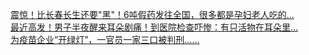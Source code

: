  
[震惊！比长春长生还要&quot;黑&quot;！6吨假药发往全国，很多都是孕妇老人吃的…](http://www.dianyue.me/archives/900/go9gqzysortzrr65/)  
[最近高发！男子半夜醒来耳朵剧痛！到医院检查吓惨：有只活物在耳朵里…](http://www.dianyue.me/archives/894/5sf3rlu6hq8as659/)  
[为疫苗企业”开绿灯”，一官员一家三口被判刑……](http://www.dianyue.me/archives/873/79w50zrfxu8ir91g/)